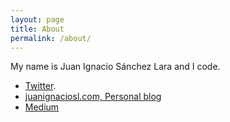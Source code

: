 ```yaml
---
layout: page
title: About
permalink: /about/
---
```


My name is Juan Ignacio Sánchez Lara and I code.

- [Twitter](https://twitter.com/juanignaciosl).
- [juanignaciosl.com, Personal blog](http://www.juanignaciosl.com)
- [Medium](https://medium.com/@juanignaciosl)
